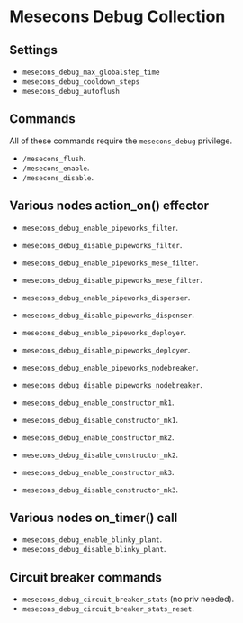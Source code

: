 # Mesecons Debug Collection

## Settings

* `mesecons_debug_max_globalstep_time`
* `mesecons_debug_cooldown_steps`
* `mesecons_debug_autoflush`

## Commands

All of these commands require the `mesecons_debug` privilege.

* `/mesecons_flush`.
* `/mesecons_enable`.
* `/mesecons_disable`.

## Various nodes action_on() effector

* `mesecons_debug_enable_pipeworks_filter`.
* `mesecons_debug_disable_pipeworks_filter`.

* `mesecons_debug_enable_pipeworks_mese_filter`.
* `mesecons_debug_disable_pipeworks_mese_filter`.

* `mesecons_debug_enable_pipeworks_dispenser`.
* `mesecons_debug_disable_pipeworks_dispenser`.

* `mesecons_debug_enable_pipeworks_deployer`.
* `mesecons_debug_disable_pipeworks_deployer`.

* `mesecons_debug_enable_pipeworks_nodebreaker`.
* `mesecons_debug_disable_pipeworks_nodebreaker`.

* `mesecons_debug_enable_constructor_mk1`.
* `mesecons_debug_disable_constructor_mk1`.

* `mesecons_debug_enable_constructor_mk2`.
* `mesecons_debug_disable_constructor_mk2`.

* `mesecons_debug_enable_constructor_mk3`.
* `mesecons_debug_disable_constructor_mk3`.

## Various nodes on_timer() call

* `mesecons_debug_enable_blinky_plant`.
* `mesecons_debug_disable_blinky_plant`.

## Circuit breaker commands

* `mesecons_debug_circuit_breaker_stats` (no priv needed).
* `mesecons_debug_circuit_breaker_stats_reset`.
